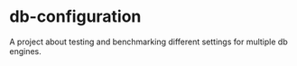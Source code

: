 # db-configuration
A project about testing and benchmarking different settings for multiple db engines.
